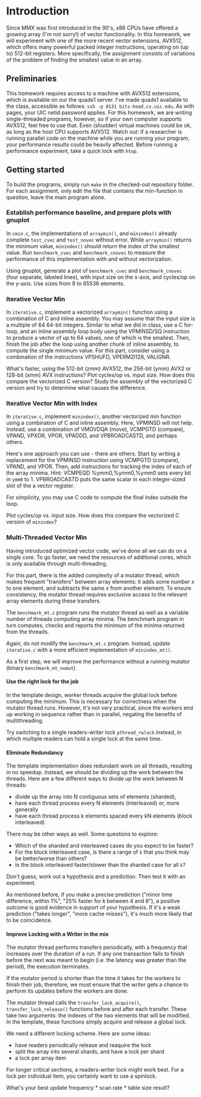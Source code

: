 # Introduction

Since MMX was first introduced in the 90's, x86 CPUs have offered a growing array (I'm not sorry!) of vector functionality. In this homework, we will experiment with one of the more recent vector extensions, AVX512, which offers many powerful packed integer instructions, operating on (up to) 512-bit registers. More specifically, the assignment consists of variations of the problem of finding the smallest value in an array.

## Preliminaries

This homework requires access to a machine with AVX512 extensions, which is available on our the quads1 server. I've made quads1 available to the class, accessible as follows: `ssh -p 8131 bits-head.cs.uic.edu`. As with pages, your UIC netid password applies. For this homework, we are writing single-threaded programs, however, so if your own computer supports AVX512, feel free to use that. Even (shudder) virtual machines could be ok, as long as the host CPU supports AVX512. Watch out: if a researcher is running parallel code on the machine while you are running your program, your performance results could be heavily affected. Before running a performance experiment, take a quick lock with `htop`.

## Getting started

To build the programs, simply run `make` in the checked-out repository folder. For each assignment, only edit the file that contains the min-function in question, leave the main program alone.

### Establish performance baseline, and prepare plots with gnuplot

In `cmin.c`, the implementations of `arraymin()`, and `minindex()` already complete `test_cvec` and `test_novec` without error. While `arraymin()` returns the minimum value, `minindex()` should return the index of the smallest value. Run `benchmark_cvec` and `benchmark_cnovec` to measure the performance of this implementation with and without vectorization.

Using gnuplot, generate a plot of `benchmark_cvec` and `benchmark_cnovec` (four separate, labeled lines), with input size on the x-axis, and cycles/op on the y-axis. Use sizes from 8 to 65536 elements. 

### Iterative Vector Min

In `iterative.c`, implement a vectorized `arraymin()` function using a combination of C and inline assembly.
You may assume that the input size is a multiple of 64 64-bit integers. Similar to what we did in class, use a C for-loop, and an inline assembly loop body using the VPMINSD/SQ instruction to produce a vector of up to 64 values, one of which is the smallest. Then, finish the job after the loop using another chunk of inline assembly, to compute the single minimum value. For this part, consider using a combination of the instructions VPSHUFD, VPERM2I128, VALIGNR.

What's faster, using the 512-bit (zmm) AVX512, the 256-bit (ymm) AVX2 or 128-bit (xmm) AVX instructions? 
Plot cycles/op vs. input size. How does this compare the vectorized C version?
Study the assembly of the vectorized C version and try to determine what causes the difference.

### Iterative Vector Min with Index

In `iterative.c`, implement `minindex()`, another vectorized min function using a combination of C and inline assembly. Here, VPMINSD will not help. Instead, use a combination of VMOVDQA (move), VCMPGTD (compare), VPAND, VPXOR, VPOR, VPADDD, and VPBROADCASTD, and perhaps others.

Here's one approach you can use - there are others.
Start by writing a replacement for the VPMINSD instruction using VCMPGTD (compare), VPAND, and VPOR. Then, add instructions for tracking the index of each of the array minima. Hint: VCMPEQD %ymm0,%ymm0,%ymm0 sets every bit in `ymm0` to 1. VPBROADCASTD puts the same scalar in each integer-sized slot of the a vector register.

For simplicity, you may use C code to compute the final index outside the loop.

Plot cycles/op vs. input size. How does this compare the vectorized C version of `minindex`? 

### Multi-Threaded Vector Min

Having introduced optimized vector code, we've done all we can do on a single core. To go faster, we need the resources of additional cores, which is only available through multi-threading. 

For this part, there is the added complexity of a mutator thread, which makes frequent "transfers" between array elements: it adds some number $x$ to one element, and subtracts the same $x$ from another element. To ensure consistency, the mutator thread requires exclusive access to the relevant array elements during these transfers.


The `benchmark_mt.c` program runs the mutator thread as well as a variable number of threads computing array minima. The benchmark program in turn computes, checks and reports the minimum of the minima returned from the threads. 

Again, do not modify the `benchmark_mt.c` program. Instead, update `iterative.c` with a more efficient implementation of `minindex_mt()`. 

As a first step, we will improve the performance without a running mutator (binary `benchmark_mt_nomut`).

#### Use the right lock for the job

In the template design, worker threads acquire the global lock before computing the minimum. This is necessary for correctness when the mutator thread runs. However, it's not very practical, since the workers end up working in sequence rather than in parallel, negating the benefits of multithreading. 

Try switching to a single readers-writer lock `pthread_rwlock` instead, in which multiple readers can hold a single lock at the same time. 

#### Eliminate Redundancy

The template implementation does redundant work on all threads, resulting in no speedup. Instead, we should be dividing up the work between the threads.
Here are a few different ways to divide up the work between N threads: 

 * divide up the array into N contiguous sets of elements (sharded),
 * have each thread process every N elements (interleaved) or, more generally
 * have each thread process k elements spaced every kN elements (block interleaved)

There may be other ways as well. Some questions to explore: 

* Which of the sharded and interleaved cases do you expect to be faster?
* For the block interleaved case, is there a range of `k` that you think may be better/worse than others?
* Is the block interleaved faster/slower than the sharded case for all `k`?

Don't guess, work out a hypothesis and a prediction. Then test it with an experiment.

As mentioned before, if you make a precise prediction ("minor time difference, within 1%", "25% faster for k between 4 and 8"), a positive outcome is good evidence in support of your hypothesis. If it's a weak prediction ("takes longer", "more cache misses"), it's much more likely that to be coincidence. 

#### Improve Locking with a Writer in the mix

The mutator thread performs transfers periodically, with a frequency that increases over the duration of a run. 
If any one transaction fails to finish before the next was meant to begin (i.e. the latency was greater than the period), the execution terminates. 

If the mutator period is shorter than the time it takes for the workers to finish their job, therefore, we must ensure that the writer gets a chance to 
perform its updates before the workers are done. 

The mutator thread calls the `transfer_lock_acquire()`, `transfer_lock_release()` functions before and after each transfer. These take two arguments: the indexes of the two elements that will be modified. In the template, these functions simply acquire and release a global lock. 

We need a different locking scheme. Here are some ideas:

* have readers periodically release and reaquire the lock
* split the array into several shards, and have a lock per shard
* a lock per array item

For longer critical sections, a readers-writer lock might work best. 
For a lock per individual item, you certainly want to use a spinlock. 

What's your best update frequency * scan rate * table size result?





